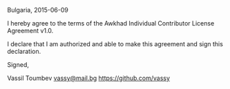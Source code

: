 Bulgaria, 2015-06-09

I hereby agree to the terms of the Awkhad Individual Contributor License
Agreement v1.0.

I declare that I am authorized and able to make this agreement and sign this
declaration.

Signed,

Vassil Toumbev vassy@mail.bg https://github.com/vassy

